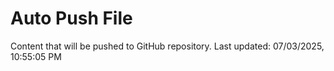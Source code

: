 # Auto Push File

Content that will be pushed to GitHub repository.
Last updated: 07/03/2025, 10:55:05 PM